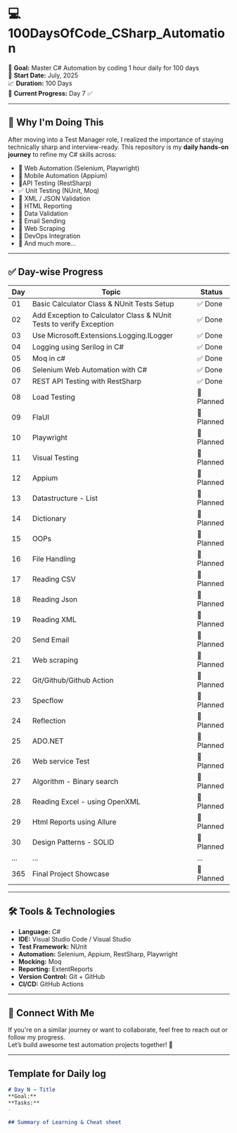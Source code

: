 # 💻 100DaysOfCode_CSharp_Automation

🧪 **Goal:** Master C# Automation by coding 1 hour daily for 100 days  
📅 **Start Date:** July, 2025  
📈 **Duration:** 100 Days  
🏁 **Current Progress:** Day 7 ✅

---

## 🎯 Why I'm Doing This

After moving into a Test Manager role, I realized the importance of staying technically sharp and interview-ready. This repository is my **daily hands-on journey** to refine my C# skills across:

- 🏁 Web Automation (Selenium, Playwright)
- 🏁 Mobile Automation (Appium)
- 🏁API Testing (RestSharp)
- ✅ Unit Testing (NUnit, Moq)
- 🏁 XML / JSON Validation
- 🏁 HTML Reporting
- 🏁 Data Validation
- 🏁 Email Sending
- 🏁 Web Scraping
- 🏁 DevOps Integration
- 🏁 And much more...
---

## ✅ Day-wise Progress

| Day | Topic | Status |
|-----|--------------------------|--------|
| 01  | Basic Calculator Class & NUnit Tests Setup   | ✅ Done |
| 02  | Add Exception to Calculator Class & NUnit Tests to verify Exception    | ✅ Done |
| 03  | Use Microsoft.Extensions.Logging.ILogger        | ✅ Done |
| 04  | Logging using Serilog in C#           | ✅ Done |
| 05  | Moq in c#  | ✅ Done  |
| 06  | Selenium Web Automation with C# | ✅ Done | 
| 07  | REST API Testing with RestSharp | ✅ Done | 
| 08  | Load Testing    | 🏁 Planned | 
| 09  | FlaUI       | 🏁 Planned | 
| 10  | Playwright  | 🏁 Planned | 
| 11  | Visual Testing       | 🏁 Planned | 
| 12  | Appium       | 🏁 Planned | 
| 13  | Datastructure - List | 🏁 Planned | 
| 14  | Dictionary       | 🏁 Planned | 
| 15  | OOPs       | 🏁 Planned | 
| 16  | File Handling       | 🏁 Planned | 
| 17  | Reading CSV       | 🏁 Planned | 
| 18  | Reading Json       | 🏁 Planned | 
| 19  | Reading XML       | 🏁 Planned | 
| 20  | Send Email       | 🏁 Planned | 
| 21  | Web scraping       | 🏁 Planned | 
| 22  | Git/Github/Github Action       | 🏁 Planned | 
| 23  | Specflow       | 🏁 Planned | 
| 24  | Reflection       | 🏁 Planned | 
| 25  | ADO.NET       | 🏁 Planned | 
| 26  | Web service Test       | 🏁 Planned | 
| 27  | Algorithm - Binary search        | 🏁 Planned | 
| 28  | Reading Excel - using OpenXML       | 🏁 Planned | 
| 29  | Html Reports using Allure       | 🏁 Planned | 
| 30  | Design Patterns - SOLID      | 🏁 Planned | 
| ... | ...                      | ...    |
| 365 | Final Project Showcase   | 🏁 Planned |

---

## 🛠 Tools & Technologies

- **Language:** C#  
- **IDE:** Visual Studio Code / Visual Studio  
- **Test Framework:** NUnit  
- **Automation:** Selenium, Appium, RestSharp, Playwright  
- **Mocking:** Moq  
- **Reporting:** ExtentReports  
- **Version Control:** Git + GitHub  
- **CI/CD:** GitHub Actions

---

## 🤝 Connect With Me

If you're on a similar journey or want to collaborate, feel free to reach out or follow my progress.  
Let’s build awesome test automation projects together! 💪

---

## Template for Daily log
```md
# Day N – Title
**Goal:**
**Tasks:**  
- 

## Summary of Learning & Cheat sheet 
```


 





